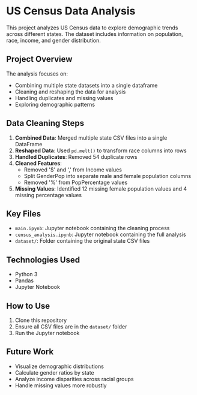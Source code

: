 # US Census Data Analysis

This project analyzes US Census data to explore demographic trends across different states. The dataset includes information on population, race, income, and gender distribution.

## Project Overview

The analysis focuses on:
- Combining multiple state datasets into a single dataframe
- Cleaning and reshaping the data for analysis
- Handling duplicates and missing values
- Exploring demographic patterns

## Data Cleaning Steps

1. **Combined Data**: Merged multiple state CSV files into a single DataFrame
2. **Reshaped Data**: Used `pd.melt()` to transform race columns into rows
3. **Handled Duplicates**: Removed 54 duplicate rows
4. **Cleaned Features**:
   - Removed '$' and ',' from Income values
   - Split GenderPop into separate male and female population columns
   - Removed '%' from PopPercentage values
5. **Missing Values**: Identified 12 missing female population values and 4 missing percentage values

## Key Files
- `main.ipynb`: Jupyter notebook containing the cleaning process
- `census_analysis.ipynb`: Jupyter notebook containing the full analysis
- `dataset/`: Folder containing the original state CSV files

## Technologies Used

- Python 3
- Pandas
- Jupyter Notebook

## How to Use

1. Clone this repository
2. Ensure all CSV files are in the `dataset/` folder
3. Run the Jupyter notebook 

## Future Work

- Visualize demographic distributions
- Calculate gender ratios by state
- Analyze income disparities across racial groups
- Handle missing values more robustly

